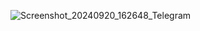 ![Screenshot_20240920_162648_Telegram](https://github.com/user-attachments/assets/a752c988-aec1-402f-9cbc-435123343099)
